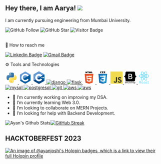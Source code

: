 ## Hey there, I am Aarya! <img src="https://raw.githubusercontent.com/aemmadi/aemmadi/master/wave.gif" width="30px">

I am currently pursuing engineering from Mumbai University.

![GitHub Follow](https://img.shields.io/github/followers/aaryaparadkar.svg?style=social&label=Follow)
![GitHub Star](https://img.shields.io/github/stars/aaryaparadkar?affiliations=OWNER%2CCOLLABORATOR&style=social&label=Star)
![Visitor Badge](https://visitor-badge.laobi.icu/badge?page_id=aaryaparadkar.aaryaparadkar)


<br/>
📩 How to reach me 
<br/>

[![Linkedin Badge](https://img.shields.io/badge/-aaryaparadkar-blue?style=flat-square&logo=Linkedin&logoColor=white&link=https://www.linkedin.com/in/aaryaparadkar/)](https://www.linkedin.com/in/aarya-paradkar-aaa519256/)
[![Gmail Badge](https://img.shields.io/badge/-Mail-c14438?style=flat-square&logo=Gmail&logoColor=white&link=mailto:aaru7276@gmail.com)](mailto:aaru7276@gmail.com)


⚙ Tools and Technologies

<p align="left"><a href="https://www.python.org" target="_blank"> <img src="https://raw.githubusercontent.com/devicons/devicon/master/icons/python/python-original.svg" alt="python" width="40" height="40"/> </a> </a> <a href="https://www.cprogramming.com/" target="_blank"> <img src="https://raw.githubusercontent.com/devicons/devicon/master/icons/c/c-original.svg" alt="c" width="40" height="40"/> </a> <a href="https://www.w3schools.com/cpp/" target="_blank"> <img src="https://raw.githubusercontent.com/devicons/devicon/master/icons/cplusplus/cplusplus-original.svg" alt="cplusplus" width="40" height="40"/> </a> <a href="https://www.djangoproject.com/" target="_blank"> <img src="https://www.vectorlogo.zone/logos/djangoproject/djangoproject-icon.svg" alt="django" width="40" height="40"/> </a><a href="https://flask.palletsprojects.com/" target="_blank"> <img src="https://www.vectorlogo.zone/logos/pocoo_flask/pocoo_flask-icon.svg" alt="flask" width="40" height="40"/> </a> <a href="https://www.w3.org/html/" target="_blank"> <img src="https://raw.githubusercontent.com/devicons/devicon/master/icons/html5/html5-original-wordmark.svg" alt="html5" width="40" height="40"/> </a><a href="https://www.w3schools.com/css/" target="_blank"> <img src="https://raw.githubusercontent.com/devicons/devicon/master/icons/css3/css3-original-wordmark.svg" alt="css3" width="40" height="40"/> </a><a href="https://developer.mozilla.org/en-US/docs/Web/JavaScript" target="_blank"> <img src="https://raw.githubusercontent.com/devicons/devicon/master/icons/javascript/javascript-original.svg" alt="javascript" width="40" height="40"/> </a>
<a href="https://getbootstrap.com" target="_blank"> <img src="https://raw.githubusercontent.com/devicons/devicon/master/icons/bootstrap/bootstrap-plain-wordmark.svg" alt="bootstrap" width="40" height="40"/> </a> <a href="https://reactjs.org/" target="_blank"> <img src="https://raw.githubusercontent.com/devicons/devicon/master/icons/react/react-original-wordmark.svg" alt="react" width="40" height="40"/> </a><a href="https://www.mysql.com/" target="_blank"> <img src="https://www.vectorlogo.zone/logos/mysql/mysql-official.svg" alt="mysql" width="40" height="40"/> </a></a><a href="https://www.postgresql.org/" target="_blank"> <img src="https://www.vectorlogo.zone/logos/postgresql/postgresql-vertical.svg" alt="postgresql" width="40" height="40"/> </a><a href="https://git-scm.com/" target="_blank"> <img src="https://www.vectorlogo.zone/logos/git-scm/git-scm-icon.svg" alt="git" width="40" height="40"/> </a> <a href="https://jupyter.org/" target="_blank"> <img src="https://www.vectorlogo.zone/logos/jupyter/jupyter-icon.svg" alt="aws" width="40" height="40"/> </a><a href="https://code.visualstudio.com/" target="_blank"> <img src="https://www.vectorlogo.zone/logos/visualstudio_code/visualstudio_code-icon.svg" alt="aws" width="40" height="40"/> </a> </p>
<!-- ![Latex](https://img.shields.io/badge/-Latex-333333?style=flat&logo=latex) -->


- 🔭 I’m currently working on improving my DSA.
- 🌱 I’m currently learning Web 3.0.
- 👯 I’m looking to collaborate on MERN Projects.
- 🤔 I’m looking for help with Backend Development.



<img align="left" alt="Ayan's Github Stats" src="https://github-readme-stats.vercel.app/api?username=aaryaparadkar&count_private=true&theme=tokyonight&include_all_commits=true&show_icons=true" />

[![GitHub Streak](https://streak-stats.demolab.com/?user=aaryaparadkar)](https://git.io/streak-stats)



## HACKTOBERFEST 2023 

[![An image of @ayanjoshi's Holopin badges, which is a link to view their full Holopin profile](https://holopin.me/kronos)](https://holopin.io/@kronos)










